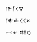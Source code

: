 <div class='block'>
<div class='line'>𒁹𒈨𒐕𒌋𒐊</div>
<div class='line'>𒁹𒀭𒉺𒌋𒌋𒉽</div>
<div class='line'>𒁁𒄬 𒄥𒌒</div>
</div>